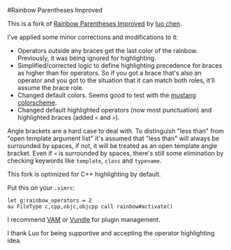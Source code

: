 #Rainbow Parentheses Improved

This is a fork of [Rainbow Parentheses Improved](http://www.vim.org/scripts/script.php?script_id=4176) by [luo chen](http://www.vim.org/account/profile.php?user_id=53618).

I've applied some minor corrections and modifications to it:

* Operators outside any braces get the last color of the rainbow. Previously, it was being ignored for highlighting.
* Simplified/corrected logic to define highlighting precedence for braces as higher than for operators. So if you got a brace that's also an operator and you got to the situation that it can match both roles, it'll assume the brace role.
* Changed default colors. Seems good to test with the [mustang colorscheme](https://github.com/flazz/vim-colorschemes/blob/master/colors/mustang.vim).
* Changed default highlighted operators (now most punctuation) and highlighted braces (added `<` and `>`).

Angle brackets are a hard case to deal with. To distinguish "less than" from "open template argument list" it's assumed that "less than" will always be surrounded by spaces, if not, it will be treated as an open template angle bracket. Even if `<` is surrounded by spaces, there's still some elimination by checking keywords like `template`, `class` and `typename`.

This fork is optimized for C++ highlighting by default.

Put this on your `.vimrc`:

```VimL
let g:rainbow_operators = 2 
au FileType c,cpp,objc,objcpp call rainbow#activate()
```

I recommend [VAM](https://github.com/MarcWeber/vim-addon-manager) or [Vundle](https://github.com/gmarik/vundle) for plugin management.

I thank Luo for being supportive and accepting the operator highlighting idea.
